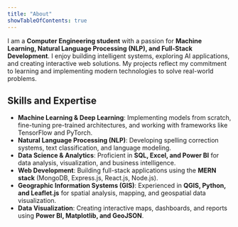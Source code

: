 ```yaml
---
title: "About"
showTableOfContents: true
---
```


I am a **Computer Engineering student** with a passion for **Machine Learning, Natural Language Processing (NLP), and Full-Stack Development**. I enjoy building intelligent systems, exploring AI applications, and creating interactive web solutions. My projects reflect my commitment to learning and implementing modern technologies to solve real-world problems.

## Skills and Expertise

- **Machine Learning & Deep Learning**: Implementing models from scratch, fine-tuning pre-trained architectures, and working with frameworks like TensorFlow and PyTorch.
- **Natural Language Processing (NLP)**: Developing spelling correction systems, text classification, and language modeling.
- **Data Science & Analytics**: Proficient in **SQL, Excel, and Power BI** for data analysis, visualization, and business intelligence.
- **Web Development**: Building full-stack applications using the **MERN stack** (MongoDB, Express.js, React.js, Node.js).
- **Geographic Information Systems (GIS)**: Experienced in **QGIS, Python, and Leaflet.js** for spatial analysis, mapping, and geospatial data visualization.
- **Data Visualization**: Creating interactive maps, dashboards, and reports using **Power BI, Matplotlib, and GeoJSON**.

<!-- ## Notable Projects

- **Nepali Spelling Correction Using Transformer Models**: Developed an **NLP-based spelling correction system** for the Nepali language using Transformer models. Fine-tuned **mT5, mBART, and Varta-T5** to enhance spelling accuracy.
- **MERN Blog Website**: Built a **full-stack blog application** with authentication and CRUD functionality.
- **Nepal Hydropower Map**: Developed an **interactive map** displaying Nepal’s hydropower projects.
- **Gallic War Map**: Created a **historical visualization** of the Gallic War events using interactive mapping technologies.
- **Amazigh Numbers Classification with ANN**: Designed an **Artificial Neural Network (ANN) model** to classify Amazigh numbers.
- **ML Models from Scratch**: Implemented **machine learning algorithms from scratch** without using high-level libraries.

## Looking for Opportunities

I am currently seeking **internships and job opportunities** where I can apply my technical skills in **AI, NLP, software development, and data science**. I am eager to work on challenging projects, collaborate with innovative teams, and contribute to impactful solutions.

If you are interested in collaborating or have an exciting opportunity, feel free to reach out! 🚀 -->
